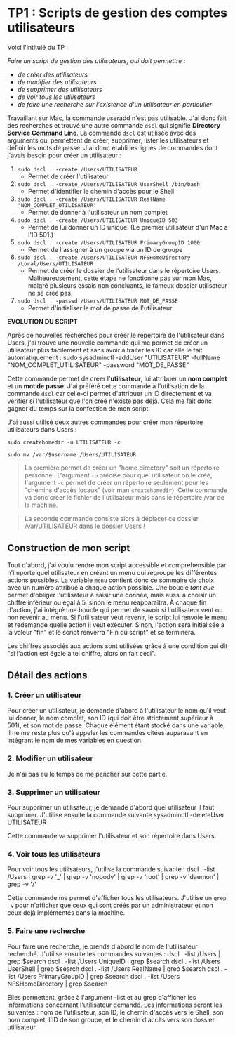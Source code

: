 # TP1 : Scripts de gestion des comptes utilisateurs

Voici l'intitulé du TP : 

*Faire un script de gestion des utilisateurs, qui doit permettre :*
* *de créer des utilisateurs*
* *de modifier des utilisateurs*
* *de supprimer des utilisateurs*
* *de voir tous les utilisateurs*
* *de faire une recherche sur l'existence d'un utilisateur en particulier*


Travaillant sur Mac, la commande useradd n'est pas utilisable. J'ai donc fait des recherches et trouvé une autre commande `dscl` qui signifie **Directory Service Command Line**. La commande `dscl` est utilisée avec des arguments qui permettent de créer, supprimer, lister les utilisateurs et définir les mots de passe. J'ai donc établi les lignes de commandes dont j'avais besoin pour créer un utilisateur : 

1. `sudo dscl . -create /Users/UTILISATEUR`
    * Permet de créer l'utilisateur 
2. `sudo dscl . -create /Users/UTILISATEUR UserShell /bin/bash`
    * Permet d'identifier le chemin d'accès pour le Shell
3. `sudo dscl . -create /Users/UTILISATEUR RealName "NOM_COMPLET_UTILISATEUR"`
    * Permet de donner à l'utilisateur un nom complet
4. `sudo dscl . -create /Users/UTILISATEUR UniqueID 503`
    * Permet de lui donner un ID unique. (Le premier utilisateur d'un Mac a l'ID 501.)
5. `sudo dscl . -create /Users/UTILISATEUR PrimaryGroupID 1000`
    * Permet de l'assigner à un groupe via un ID de groupe
6. `sudo dscl . -create /Users/UTILISATEUR NFSHomeDirectory /Local/Users/UTILISATEUR`
    * Permet de créer le dossier de l'utilisateur dans le répertoire Users. Malheureusement, cette étape ne fonctionne pas sur mon Mac, malgré plusieurs essais non concluants, le fameux dossier utilisateur ne se créé pas.
7. `sudo dscl . -passwd /Users/UTILISATEUR MOT_DE_PASSE`
    * Permet d'initialiser le mot de passe de l'utilisateur

**EVOLUTION DU SCRIPT**

Après de nouvelles recherches pour créer le répertoire de l'utilisateur dans Users, j'ai trouvé une nouvelle commande qui me permet de créer un utilisateur plus facilement et sans avoir à traiter les ID car elle le fait automatiquement :
    sudo sysadminctl -addUser "UTILISATEUR" -fullName "NOM_COMPLET_UTILISATEUR" -password "MOT_DE_PASSE"

Cette commande permet de créer l'**utilisateur**, lui attribuer un **nom complet** et un **mot de passe**. J'ai préféré cette commande à l'utilisation de la commande `dscl` car celle-ci permet d'attribuer un ID directement et va vérifier si l'utilisateur que l'on créé n'existe pas déjà. Cela me fait donc gagner du temps sur la confection de mon script.

J'ai aussi utilisé deux autres commandes pour créer mon répertoire utilisateurs dans Users : 
        
    sudo createhomedir -u UTILISATEUR -c
    
    sudo mv /var/$username /Users/UTILISATEUR
> La première permet de créer un "home directory" soit un répertoire personnel. L'argument `-u` précise pour quel utilisateur on le créé, l'argument `-c` permet de créer un répertoire seulement pour les "chemins d'accès locaux" (voir man `createhomedir`). Cette commande va donc créer le fichier de l'utilisateur mais dans le répertoire /var de la machine.

> La seconde commande consiste alors à déplacer ce dossier /var/UTILISATEUR dans le dossier Users !


## Construction de mon script

Tout d'abord, j'ai voulu rendre mon script accessible et compréhensible par n'importe quel utilisateur en créant un menu qui regroupe les différentes actions possibles. La variable `menu` contient donc ce sommaire de choix avec un numéro attribué à chaque action possible. Une boucle *tant que* permet d'obliger l'utilisateur à saisir une donnée, mais aussi à choisir un chiffre inférieur ou égal à 5, sinon le menu réapparaîtra. À chaque fin d'action, j'ai intégré une boucle qui permet de savoir si l'utilisateur veut ou non revenir au menu. Si l'utilisateur veut revenir, le script lui renvoie le menu et redemande quelle action il veut exécuter. Sinon, l'action sera initialisée à la valeur "fin" et le script renverra "Fin du script" et se terminera. 

Les chiffres associés aux actions sont utilisées grâce à une condition qui dit "si l'action est égale à tel chiffre, alors on fait ceci".

## Détail des actions

### 1. Créer un utilisateur

Pour créer un utilisateur, je demande d'abord à l'utilisateur le nom qu'il veut lui donner, le nom complet, son ID (qui doit être strictement supérieur à 501), et son mot de passe. Chaque élément étant stocké dans une variable, il ne me reste plus qu'à appeler les commandes citées auparavant en intégrant le nom de mes variables en question. 

### 2. Modifier un utilisateur

Je n'ai pas eu le temps de me pencher sur cette partie.

### 3. Supprimer un utilisateur

Pour supprimer un utilisateur, je demande d'abord quel utilisateur il faut supprimer. J'utilise ensuite la commande suivante
    sysadminctl -deleteUser UTILISATEUR

Cette commande va supprimer l'utilisateur et son répertoire dans Users.

### 4. Voir tous les utilisateurs

Pour voir tous les utilisateurs, j'utilise la commande suivante : 
    dscl . -list /Users | grep -v '_' | grep -v 'nobody' | grep -v 'root' | grep -v 'daemon' | grep -v '/'

Cette commande me permet d'afficher tous les utilisateurs. J'utilise un `grep -v` pour n'afficher que ceux qui sont créés par un administrateur et non ceux déjà implémentés dans la machine.

### 5. Faire une recherche

Pour faire une recherche, je prends d'abord le nom de l'utilisateur recherché. J'utilise ensuite les commandes suivantes : 
    dscl . -list /Users | grep $search
    dscl . -list /Users UniqueID | grep $search
    dscl . -list /Users UserShell | grep $search 
    dscl . -list /Users RealName | grep $search
    dscl . -list /Users PrimaryGroupID | grep $search
    dscl . -list /Users NFSHomeDirectory | grep $search

Elles permettent, grâce à l'argument -list et au grep d'afficher les informations concernant l'utilisateur demandé. Les informations seront les suivantes : nom de l'utilisateur, son ID, le chemin d'accès vers le Shell, son nom complet, l'ID de son groupe, et le chemin d'accès vers son dossier utilisateur.




